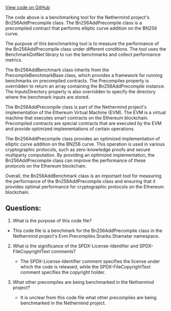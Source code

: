 [View code on GitHub](https://github.com/NethermindEth/nethermind/src/Nethermind/Nethermind.Precompiles.Benchmark/Bn256AddBenchmark.cs)

The code above is a benchmarking tool for the Nethermind project's Bn256AddPrecompile class. The Bn256AddPrecompile class is a precompiled contract that performs elliptic curve addition on the BN256 curve. 

The purpose of this benchmarking tool is to measure the performance of the Bn256AddPrecompile class under different conditions. The tool uses the BenchmarkDotNet library to run the benchmarks and collect performance metrics. 

The Bn256AddBenchmark class inherits from the PrecompileBenchmarkBase class, which provides a framework for running benchmarks on precompiled contracts. The Precompiles property is overridden to return an array containing the Bn256AddPrecompile instance. The InputsDirectory property is also overridden to specify the directory where the benchmark inputs are stored. 

The Bn256AddPrecompile class is part of the Nethermind project's implementation of the Ethereum Virtual Machine (EVM). The EVM is a virtual machine that executes smart contracts on the Ethereum blockchain. Precompiled contracts are special contracts that are executed by the EVM and provide optimized implementations of certain operations. 

The Bn256AddPrecompile class provides an optimized implementation of elliptic curve addition on the BN256 curve. This operation is used in various cryptographic protocols, such as zero-knowledge proofs and secure multiparty computation. By providing an optimized implementation, the Bn256AddPrecompile class can improve the performance of these protocols on the Ethereum blockchain. 

Overall, the Bn256AddBenchmark class is an important tool for measuring the performance of the Bn256AddPrecompile class and ensuring that it provides optimal performance for cryptographic protocols on the Ethereum blockchain.
## Questions: 
 1. What is the purpose of this code file?
   - This code file is a benchmark for the Bn256AddPrecompile class in the Nethermind project's Evm.Precompiles.Snarks.Shamatar namespace.

2. What is the significance of the SPDX-License-Identifier and SPDX-FileCopyrightText comments?
   - The SPDX-License-Identifier comment specifies the license under which the code is released, while the SPDX-FileCopyrightText comment specifies the copyright holder.

3. What other precompiles are being benchmarked in the Nethermind project?
   - It is unclear from this code file what other precompiles are being benchmarked in the Nethermind project.